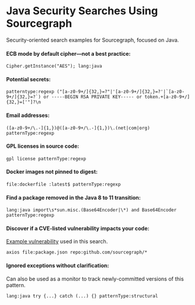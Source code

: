 # Java Security Searches Using Sourcegraph

Security-oriented search examples for Sourcegraph, focused on Java.

#### ECB mode by default cipher—not a best practice:

```sourcegraph
Cipher.getInstance("AES"); lang:java 
```

#### Potential secrets:

```sourcegraph
patterntype:regexp ("[a-z0-9+/]{32,}=?"|'[a-z0-9+/]{32,}=?'|`[a-z0-9+/]{32,}=?`) or -----BEGIN RSA PRIVATE KEY----- or token.+[a-z0-9+/]{32,}=['"]?\n
```

#### Email addresses:

```sourcegraph
([a-z0-9+/\.-]{1,})@([a-z0-9+/\.-]{1,})\.(net|com|org) patternType:regexp
```

#### GPL licenses in source code:

```sourcegraph
gpl license patternType:regexp
```

#### Docker images not pinned to digest:

```sourcegraph
file:dockerfile :latest$ patternType:regexp
```

#### Find a package removed in the Java 8 to 11 transition:

```sourcegraph
lang:java import\s*sun.misc.(Base64Encoder|\*) and Base64Encoder patternType:regexp
```

#### Discover if a CVE-listed vulnerability impacts your code:

[Example vulnerability](https://cve.mitre.org/cgi-bin/cvename.cgi?name=CVE-2020-28168) used in this search.

```sourcegraph
axios file:package.json repo:github.com/sourcegraph/*
```

#### Ignored exceptions without clarification:

Can also be used as a monitor to track newly-committed versions of this pattern.

```sourcegraph
lang:java try {...} catch (...) {} patternType:structural
```
